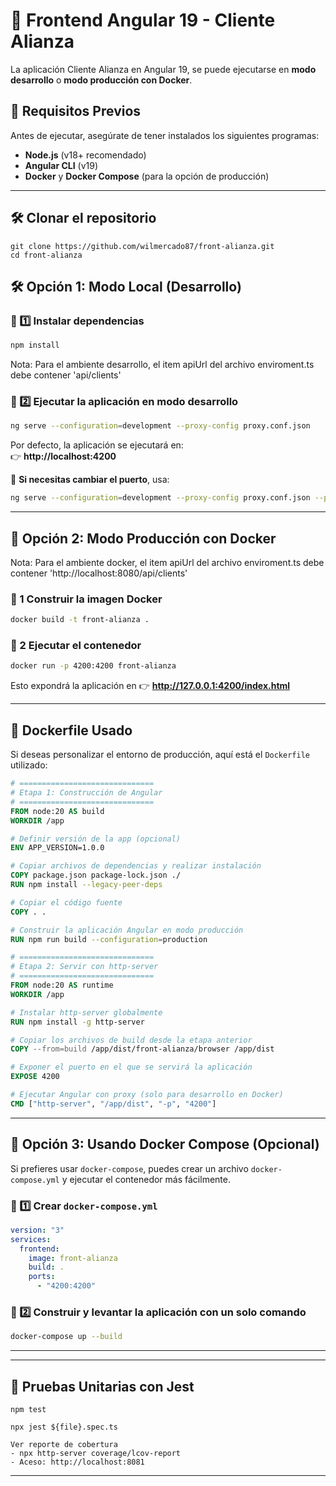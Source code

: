 # 🚀 Frontend Angular 19 - Cliente Alianza

La aplicación Cliente Alianza en Angular 19, se puede ejecutarse en **modo desarrollo** o **modo producción con Docker**.

## 📌 Requisitos Previos

Antes de ejecutar, asegúrate de tener instalados los siguientes programas:

- **Node.js** (v18+ recomendado)
- **Angular CLI** (v19)
- **Docker** y **Docker Compose** (para la opción de producción)

---

## 🛠 Clonar el repositorio
```
git clone https://github.com/wilmercado87/front-alianza.git
cd front-alianza
```

## 🛠 Opción 1: Modo Local (Desarrollo)

### 📌 1️⃣ Instalar dependencias
```sh
npm install
```

Nota: Para el ambiente desarrollo, el item apiUrl del archivo enviroment.ts debe contener 'api/clients'

### 📌 2️⃣ Ejecutar la aplicación en modo desarrollo
```sh
ng serve --configuration=development --proxy-config proxy.conf.json
```
Por defecto, la aplicación se ejecutará en:  
👉 **http://localhost:4200**

📌 **Si necesitas cambiar el puerto**, usa:
```sh
ng serve --configuration=development --proxy-config proxy.conf.json --port=4300
```

---

## 🚀 Opción 2: Modo Producción con Docker

Nota: Para el ambiente docker, el item apiUrl del archivo enviroment.ts debe contener 'http://localhost:8080/api/clients'


### 📌 1 Construir la imagen Docker
```sh
docker build -t front-alianza .
```

### 📌 2 Ejecutar el contenedor
```sh
docker run -p 4200:4200 front-alianza
```
Esto expondrá la aplicación en 👉 **http://127.0.0.1:4200/index.html**

---

## 📄 Dockerfile Usado

Si deseas personalizar el entorno de producción, aquí está el `Dockerfile` utilizado:

```dockerfile
# ==============================
# Etapa 1: Construcción de Angular
# ==============================
FROM node:20 AS build
WORKDIR /app

# Definir versión de la app (opcional)
ENV APP_VERSION=1.0.0

# Copiar archivos de dependencias y realizar instalación
COPY package.json package-lock.json ./
RUN npm install --legacy-peer-deps

# Copiar el código fuente
COPY . .

# Construir la aplicación Angular en modo producción
RUN npm run build --configuration=production

# ==============================
# Etapa 2: Servir con http-server
# ==============================
FROM node:20 AS runtime
WORKDIR /app

# Instalar http-server globalmente
RUN npm install -g http-server

# Copiar los archivos de build desde la etapa anterior
COPY --from=build /app/dist/front-alianza/browser /app/dist

# Exponer el puerto en el que se servirá la aplicación
EXPOSE 4200

# Ejecutar Angular con proxy (solo para desarrollo en Docker)
CMD ["http-server", "/app/dist", "-p", "4200"]
```

---

## 🐳 Opción 3: Usando Docker Compose (Opcional)

Si prefieres usar `docker-compose`, puedes crear un archivo `docker-compose.yml` y ejecutar el contenedor más fácilmente.

### 📌 1️⃣ Crear `docker-compose.yml`
```yaml
version: "3"
services:
  frontend:
    image: front-alianza
    build: .
    ports:
      - "4200:4200"
```

### 📌 2️⃣ Construir y levantar la aplicación con un solo comando
```sh
docker-compose up --build
```

---

---

## 🧪 Pruebas Unitarias con Jest
```Ejecutar todas los test
npm test
```
```Ejecutar un test unitario
npx jest ${file}.spec.ts
```
```
Ver reporte de cobertura
- npx http-server coverage/lcov-report
- Aceso: http://localhost:8081
```
---